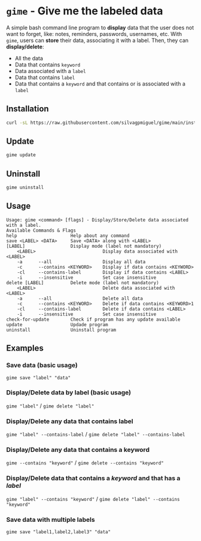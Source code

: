 # `gime` - Give me the labeled data

A simple bash command line program to **display** data that the user does not want to forget, like: notes, reminders, passwords, usernames, etc.
With `gime`, users can **store** their data, associating it with a label. Then, they can **display/delete**:
- All the data
- Data that contains `keyword`
- Data associated with a `label`
- Data that contains `label`
- Data that contains a `keyword` and that contains or is associated with a `label`

## Installation
```bash
curl -sL https://raw.githubusercontent.com/silvagpmiguel/gime/main/install | sudo bash
```

## Update
```bash
gime update
```
## Uninstall
```bash
gime uninstall
```
## Usage
```
Usage: gime <command> [flags] - Display/Store/Delete data associated with a label.
Available Commands & Flags
help                    Help about any command
save <LABEL> <DATA>     Save <DATA> along with <LABEL>
[LABEL]                 Display mode (label not mandatory)
    <LABEL>                         Display data associated with <LABEL>
    -a      --all                   Display all data
    -c      --contains <KEYWORD>    Display if data contains <KEYWORD>
    -cl     --contains-label        Display if data contains <LABEL>
    -i      --insensitive           Set case insensitive
delete [LABEL]          Delete mode (label not mandatory)
    <LABEL>                         Delete data associated with <LABEL>
    -a      --all                   Delete all data
    -c      --contains <KEYWORD>    Delete if data contains <KEYWORD>1
    -cl     --contains-label        Delete if data contains <LABEL>
    -i      --insensitive           Set case insensitive
check-for-update        Check if program has any update available
update                  Updade program
uninstall               Uninstall program
```

## Examples

### Save data (basic usage)
`gime save "label" "data"`
### Display/Delete data by label (basic usage)
`gime "label"` / `gime delete "label"`

### Display/Delete any data that contains label
`gime "label" --contains-label` / `gime delete "label" --contains-label`

### Display/Delete any data that contains a keyword
`gime --contains "keyword"` / `gime delete --contains "keyword"` 
### Display/Delete data that contains a *keyword* and that has a *label*
`gime "label" --contains "keyword"` / `gime delete "label" --contains "keyword"` 

### Save data with multiple labels
`gime save "label1,label2,label3" "data"`